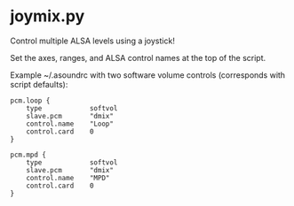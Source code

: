 joymix.py
=========

Control multiple ALSA levels using a joystick!

Set the axes, ranges, and ALSA control names at the top of the script.

Example ~/.asoundrc with two software volume controls (corresponds with script defaults):

    pcm.loop {
        type            softvol
        slave.pcm       "dmix"
        control.name    "Loop"
        control.card    0
    }

    pcm.mpd {
        type            softvol
        slave.pcm       "dmix"
        control.name    "MPD"
        control.card    0
    }
